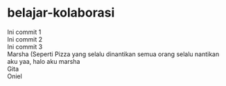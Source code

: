 # belajar-kolaborasi
Ini commit 1 <br>
Ini commit 2 <br>
Ini commit 3 <br>
Marsha (Seperti Pizza yang selalu dinantikan semua orang selalu nantikan aku yaa, halo aku marsha <br>
Gita <br>
Oniel <br>
